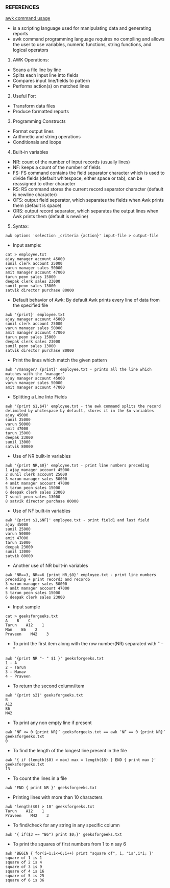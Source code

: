 ### REFERENCES ###
[awk command usage](https://www.geeksforgeeks.org/awk-command-unixlinux-examples/)
- is a scripting language used for manipulating data and generating reports
- awk command programming language requires no compiling and allows the user to use variables, numeric functions, string functions, and logical operators
1. AWK Operations:
- Scans a file line by line
- Splits each input line into fields
- Compares input line/fields to pattern
- Performs action(s) on matched lines

2. Useful For:
- Transform data files
- Produce formatted reports

3. Programming Constructs
- Format output lines
- Arithmetic and string operations
- Conditionals and loops

4. Built-in variables
- NR: count of the number of input records (usually lines)
- NF: keeps a count of the number of fields
- FS: FS command contains the field separator character which is used to divide fields (default whitespace, either space or tab), can be reassigned to other character
- RS: RS command stores the current record separator character (default is newline character)
- OFS: output field seperator, which separates the fields when Awk prints them (default is space)
- ORS: output record separator, which separates the output lines when Awk prints them (default is newline)


5. Syntax:
```
awk options 'selection _criteria {action}' input-file > output-file
```
- Input sample:
```
cat > employee.txt
ajay manager account 45000
sunil clerk account 25000
varun manager sales 50000
amit manager account 47000
tarun peon sales 15000
deepak clerk sales 23000
sunil peon sales 13000
satvik director purchase 80000 
```

- Default behavior of Awk: By default Awk prints every line of data from the specified file
```
awk '{print}' employee.txt
ajay manager account 45000
sunil clerk account 25000
varun manager sales 50000
amit manager account 47000
tarun peon sales 15000
deepak clerk sales 23000
sunil peon sales 13000
satvik director purchase 80000 
```

- Print the lines which match the given pattern
```
awk '/manager/ {print}' employee.txt - prints all the line which matches with the ‘manager’
ajay manager account 45000
varun manager sales 50000
amit manager account 47000
```

- Splitting a Line Into Fields
```
awk '{print $1,$4}' employee.txt - the awk command splits the record delimited by whitespace by default, stores it in the $n variables
ajay 45000
sunil 25000
varun 50000
amit 47000
tarun 15000
deepak 23000
sunil 13000
satvik 80000 
```

- Use of NR built-in variables
```
awk '{print NR,$0}' employee.txt - print line numbers preceding
1 ajay manager account 45000
2 sunil clerk account 25000
3 varun manager sales 50000
4 amit manager account 47000
5 tarun peon sales 15000
6 deepak clerk sales 23000
7 sunil peon sales 13000
8 satvik director purchase 80000
```

- Use of NF built-in variables
```
awk '{print $1,$NF}' employee.txt - print field1 and last field
ajay 45000
sunil 25000
varun 50000
amit 47000
tarun 15000
deepak 23000
sunil 13000
satvik 80000 
```

- Another use of NR built-in variables
```
awk 'NR==3, NR==6 {print NR,$0}' employee.txt - print line numbers preceding + print record3 and record6
3 varun manager sales 50000
4 amit manager account 47000
5 tarun peon sales 15000
6 deepak clerk sales 23000
```

- Input sample
```
cat > geeksforgeeks.txt
A    B    C
Tarun    A12    1
Man    B6    2
Praveen    M42    3
```

- To print the first item along with the row number(NR) separated with ” – “
```
awk '{print NR "- " $1 }' geeksforgeeks.txt
1 - A
2 - Tarun
3 – Manav    
4 - Praveen
```

- To return the second column/item
```
awk '{print $2}' geeksforgeeks.txt
B
A12
B6
M42
```

- To print any non empty line if present
```
awk ‘NF <= 0 {print NR}’ geeksforgeeks.txt == awk ‘NF == 0 {print NR}’ geeksforgeeks.txt
0
```

- To find the length of the longest line present in the file
```
awk '{ if (length($0) > max) max = length($0) } END { print max }' geeksforgeeks.txt
13
```

- To count the lines in a file
```
awk 'END { print NR }' geeksforgeeks.txt
```

- Printing lines with more than 10 characters
```
awk 'length($0) > 10' geeksforgeeks.txt
Tarun    A12    1
Praveen    M42    3
```

- To find/check for any string in any specific column
```
awk '{ if($3 == "B6") print $0;}' geeksforgeeks.txt
```

- To print the squares of first numbers from 1 to n say 6
```
awk 'BEGIN { for(i=1;i<=6;i++) print "square of", i, "is",i*i; }'
square of 1 is 1
square of 2 is 4
square of 3 is 9
square of 4 is 16
square of 5 is 25
square of 6 is 36
```